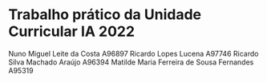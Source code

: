 # Trabalho prático da Unidade Curricular IA 2022

Nuno Miguel Leite da Costa A96897
Ricardo Lopes Lucena A97746
Ricardo Silva Machado Araújo A96394
Matilde Maria Ferreira de Sousa Fernandes A95319
